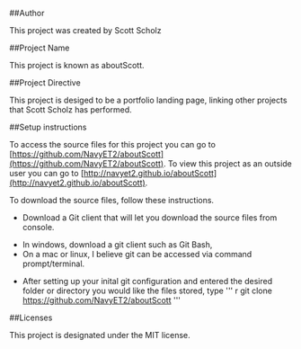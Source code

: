 ##Author

This project was created by Scott Scholz

##Project Name

This project is known as aboutScott.

##Project Directive

This project is desiged to be a portfolio landing page, linking other projects that Scott Scholz has performed.

##Setup instructions

To access the source files for this project you can go to [https://github.com/NavyET2/aboutScott](https://github.com/NavyET2/aboutScott). To view this project as an outside user you can go to [http://navyet2.github.io/aboutScott](http://navyet2.github.io/aboutScott).

To download the source files, follow these instructions.

* Download a Git client that will let you download the source files from console.
+ In windows, download a git client such as Git Bash,
+ On a mac or linux, I believe git can be accessed via command prompt/terminal.
* After setting up your inital git configuration and entered the desired folder or directory you would like the files stored, type ''' r git clone https://github.com/NavyET2/aboutScott '''

##Licenses

This project is designated under the MIT license.
